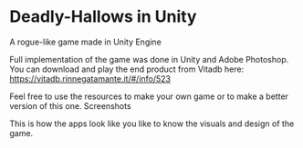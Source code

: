 # Deadly-Hallows in  Unity
A rogue-like game made in Unity Engine

Full implementation of the game was done in Unity and Adobe Photoshop.
You can download and play the end product from Vitadb here:
https://vitadb.rinnegatamante.it/#/info/523

Feel free to use the resources to make your own game or to make a better version of this one.
Screenshots

This is how the apps look like you like to know the visuals and design of the game.


